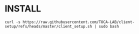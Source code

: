 INSTALL
========


```
curl -s https://raw.githubusercontent.com/TOCA-LAB/client-setup/refs/heads/master/client_setup.sh | sudo bash
```
